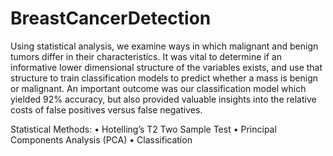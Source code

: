 # BreastCancerDetection

Using statistical analysis, we examine ways in which malignant and benign tumors differ in their characteristics. It was vital to determine if an informative lower dimensional structure of the variables exists, and use that structure to train classification models to predict whether a mass is benign or malignant. An important outcome was our classification model which yielded 92% accuracy, but also provided valuable insights into the relative costs of false positives versus false negatives.

Statistical Methods: 
• Hotelling’s T2 Two Sample Test
• Principal Components Analysis (PCA)
• Classification
